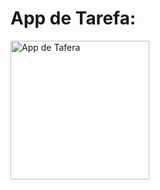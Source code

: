 # App de Tarefa:
  <img width="222" alt="App de Tafera" src="https://github.com/user-attachments/assets/f17786d1-38e5-49e6-b4d3-2108ffb4ee42" />
